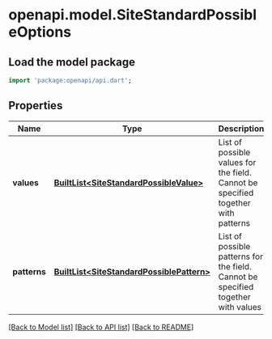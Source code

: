 # openapi.model.SiteStandardPossibleOptions

## Load the model package
```dart
import 'package:openapi/api.dart';
```

## Properties
Name | Type | Description | Notes
------------ | ------------- | ------------- | -------------
**values** | [**BuiltList&lt;SiteStandardPossibleValue&gt;**](SiteStandardPossibleValue.md) | List of possible values for the field. Cannot be specified together with patterns | [optional] 
**patterns** | [**BuiltList&lt;SiteStandardPossiblePattern&gt;**](SiteStandardPossiblePattern.md) | List of possible patterns for the field. Cannot be specified together with values | [optional] 

[[Back to Model list]](../README.md#documentation-for-models) [[Back to API list]](../README.md#documentation-for-api-endpoints) [[Back to README]](../README.md)


